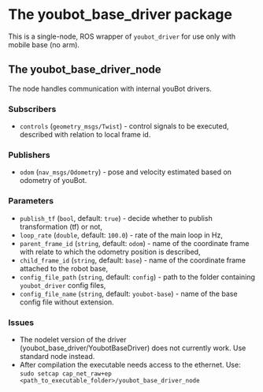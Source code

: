 # The youbot_base_driver package

This is a single-node, ROS wrapper of `youbot_driver` for use only with mobile base (no arm). 

## The youbot_base_driver_node 
The node handles communication with internal youBot drivers.

### Subscribers
- `controls` (`geometry_msgs/Twist`) - control signals to be executed, described with relation to local frame id.

### Publishers
- `odom` (`nav_msgs/Odometry`) - pose and velocity estimated based on odometry of youBot.

### Parameters
- `publish_tf` (`bool`, default: `true`) - decide whether to publish transformation (tf) or not,
- `loop_rate` (`double`, default: `100.0`) - rate of the main loop in Hz,
- `parent_frame_id` (`string`, default: `odom`) - name of the coordinate frame with relate to which the odometry position is described,
- `child_frame_id` (`string`, default: `base`) - name of the coordinate frame attached to the robot base,
- `config_file_path` (`string`, default: `config`) - path to the folder containing `youbot_driver` config files,
- `config_file_name` (`string`, default: `youbot-base`) - name of the base config file without extension.

### Issues
- The nodelet version of the driver (youbot_base_driver/YoubotBaseDriver) does not currently work. Use standard node instead.
- After compilation the executable needs access to the ethernet. Use: `sudo setcap cap_net_raw+ep <path_to_executable_folder>/youbot_base_driver_node`

